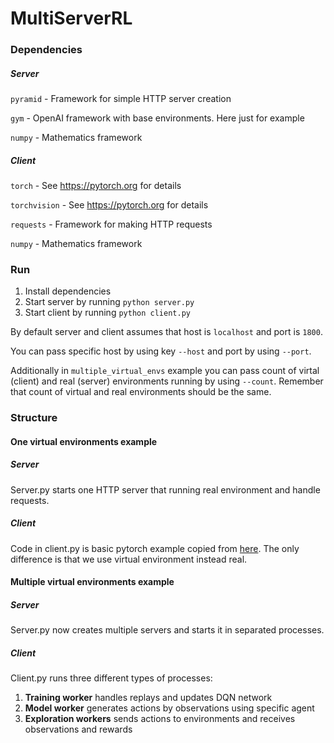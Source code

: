 # MultiServerRL
### Dependencies
##### Server
`pyramid` - Framework for simple HTTP server creation

`gym` - OpenAI framework with base environments. Here just for example

`numpy` - Mathematics framework

##### Client
`torch` - See https://pytorch.org for details

`torchvision` - See https://pytorch.org for details

`requests` - Framework for making HTTP requests

`numpy` - Mathematics framework

### Run
1. Install dependencies
2. Start server by running `python server.py`
3. Start client by running `python client.py`

By default server and client assumes that host is `localhost` and port is `1800`.

You can pass specific host by using key `--host` and port by using `--port`. 

Additionally in `multiple_virtual_envs` example you can pass count of virtal (client) and real (server) environments running by using `--count`. 
Remember that count of virtual and real environments should be the same.

### Structure
#### One virtual environments example
##### Server
Server.py starts one HTTP server that running real environment and handle requests.

##### Client
Code in client.py is basic pytorch example copied from [here](https://pytorch.org/tutorials/intermediate/reinforcement_q_learning.html). The only difference is that we use virtual environment instead real.

#### Multiple virtual environments example
##### Server
Server.py now creates multiple servers and starts it in separated processes.

##### Client
Client.py runs three different types of processes:
1) **Training worker** handles replays and updates DQN network
2) **Model worker** generates actions by observations using specific agent
3) **Exploration workers** sends actions to environments and receives observations and rewards